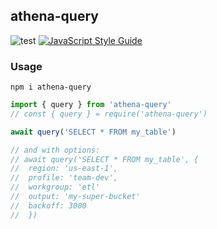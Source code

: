 ## athena-query

![test](https://github.com/hawyar/node-lib-starter/actions/workflows/test.yml/badge.svg)
[![JavaScript Style Guide](https://img.shields.io/badge/code_style-standard-brightgreen.svg)](https://standardjs.com)

### Usage

```bashj 
npm i athena-query
```

```javascript
import { query } from 'athena-query'
// const { query } = require('athena-query')

await query('SELECT * FROM my_table')

// and with options:
// await query('SELECT * FROM my_table', {
//  region: 'us-east-1',
//  profile: 'team-dev',
//  workgroup: 'etl'
//  output: 'my-super-bucket'
//  backoff: 3000
//  })
```
